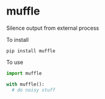 # muffle

Silence output from external process

To install

```
pip install muffle
```

To use

```python
import muffle

with muffle():
  # do noisy stuff
```
